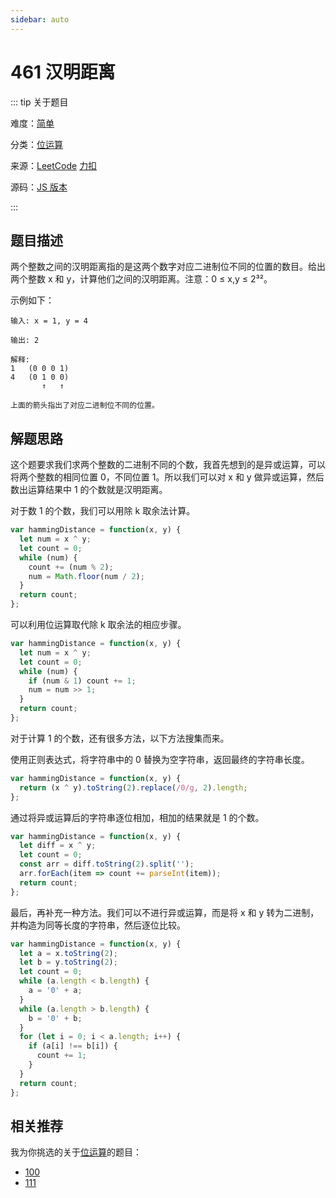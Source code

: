 ```yaml
---
sidebar: auto
---
```


# 461 汉明距离

::: tip 关于题目

难度：[简单](/solution/easy/)

分类：[位运算](/art/bit-manipulation.html)

来源：[LeetCode](https://leetcode.com/problems/hamming-distance/)  [力扣](https://leetcode-cn.com/problems/hamming-distance/)

源码：[JS 版本](https://github.com/swpuLeo/cattle/blob/master/src/easy/HammingDistance.js)

:::



## 题目描述

两个整数之间的汉明距离指的是这两个数字对应二进制位不同的位置的数目。给出两个整数 x 和 y，计算他们之间的汉明距离。注意：0 ≤ x,y ≤ 2³²。

示例如下：

```
输入: x = 1, y = 4

输出: 2

解释:
1   (0 0 0 1)
4   (0 1 0 0)
       ↑   ↑

上面的箭头指出了对应二进制位不同的位置。
```



## 解题思路

这个题要求我们求两个整数的二进制不同的个数，我首先想到的是异或运算，可以将两个整数的相同位置 0，不同位置 1。所以我们可以对 x 和 y 做异或运算，然后数出运算结果中 1 的个数就是汉明距离。



对于数 1 的个数，我们可以用除 k 取余法计算。

```js
var hammingDistance = function(x, y) {
  let num = x ^ y;
  let count = 0;
  while (num) {
    count += (num % 2);
    num = Math.floor(num / 2);
  }
  return count;
};
```



可以利用位运算取代除 k 取余法的相应步骤。

```js
var hammingDistance = function(x, y) {
  let num = x ^ y;
  let count = 0;
  while (num) {
    if (num & 1) count += 1;
    num = num >> 1;
  }
  return count;
};
```



对于计算 1 的个数，还有很多方法，以下方法搜集而来。

使用正则表达式，将字符串中的 0 替换为空字符串，返回最终的字符串长度。

```js
var hammingDistance = function(x, y) {
  return (x ^ y).toString(2).replace(/0/g, 2).length;
};
```



通过将异或运算后的字符串逐位相加，相加的结果就是 1 的个数。

```js
var hammingDistance = function(x, y) {
  let diff = x ^ y;
  let count = 0;
  const arr = diff.toString(2).split('');
  arr.forEach(item => count += parseInt(item));
  return count;
};
```



最后，再补充一种方法。我们可以不进行异或运算，而是将 x 和 y 转为二进制，并构造为同等长度的字符串，然后逐位比较。

```js
var hammingDistance = function(x, y) {
  let a = x.toString(2);
  let b = y.toString(2);
  let count = 0;
  while (a.length < b.length) {
    a = '0' + a;
  }
  while (a.length > b.length) {
    b = '0' + b;
  }
  for (let i = 0; i < a.length; i++) {
    if (a[i] !== b[i]) {
      count += 1;
    }
  }
  return count;
};
```



## 相关推荐

我为你挑选的关于[位运算](/art/bit-manipulation.html)的题目：

- [100]()
- [111]()
